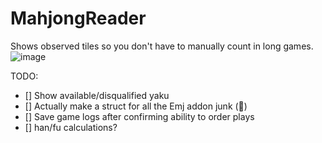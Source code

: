 # MahjongReader

Shows observed tiles so you don't have to manually count in long games.
![image](https://github.com/baronvonfonz/FFXIVMahjongReader/assets/123319797/8d8057b8-569a-4a0a-ab96-4ecc5a5260cf)


TODO:
- [] Show available/disqualified yaku
- [] Actually make a struct for all the Emj addon junk (🙂)
- [] Save game logs after confirming ability to order plays
- [] han/fu calculations?
